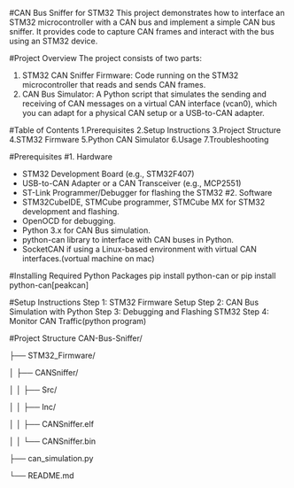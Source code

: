 #CAN Bus Sniffer for STM32
This project demonstrates how to interface an STM32 microcontroller with a CAN bus and implement a simple CAN bus sniffer. It provides code to capture CAN frames and interact with the bus using an STM32 device.

#Project Overview
The project consists of two parts:
1. STM32 CAN Sniffer Firmware: Code running on the STM32 microcontroller that reads and sends CAN frames.
2. CAN Bus Simulator: A Python script that simulates the sending and receiving of CAN messages on a virtual CAN interface (vcan0), which you can adapt for a physical CAN setup or a USB-to-CAN adapter.

#Table of Contents
1.Prerequisites
2.Setup Instructions
3.Project Structure
4.STM32 Firmware
5.Python CAN Simulator
6.Usage
7.Troubleshooting

#Prerequisites
#1. Hardware
- STM32 Development Board (e.g., STM32F407)
- USB-to-CAN Adapter or a CAN Transceiver (e.g., MCP2551)
- ST-Link Programmer/Debugger for flashing the STM32
#2. Software
- STM32CubeIDE, STMCube programmer, STMCube MX for STM32 development and flashing.
- OpenOCD for debugging.
- Python 3.x for CAN Bus simulation.
- python-can library to interface with CAN buses in Python.
- SocketCAN if using a Linux-based environment with virtual CAN interfaces.(vortual machine on mac)

#Installing Required Python Packages
pip install python-can or pip install python-can[peakcan]

#Setup Instructions
Step 1: STM32 Firmware Setup
Step 2: CAN Bus Simulation with Python
Step 3: Debugging and Flashing STM32
Step 4: Monitor CAN Traffic(python program)

#Project Structure
 CAN-Bus-Sniffer/
 
 ├── STM32_Firmware/
 
 │   ├── CANSniffer/
 
 │   │   ├── Src/
 
 │   │   ├── Inc/
 
 │   │   ├── CANSniffer.elf
 
 │   │   └── CANSniffer.bin

 ├── can_simulation.py

 └── README.md

